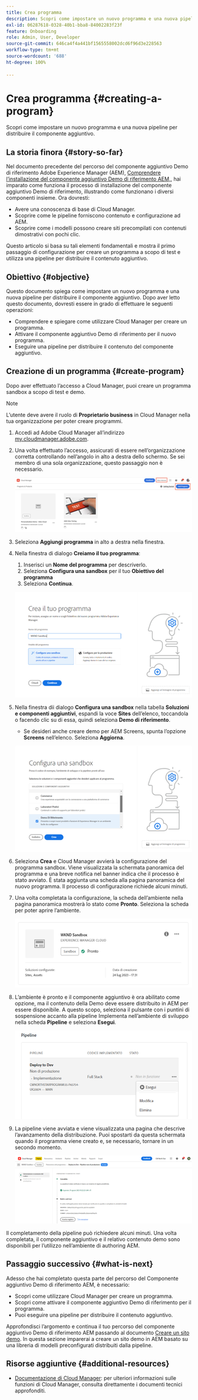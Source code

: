 ```yaml
---
title: Crea programma
description: Scopri come impostare un nuovo programma e una nuova pipeline per distribuire il componente aggiuntivo.
exl-id: 06287618-0328-40b1-bba8-84002283f23f
feature: Onboarding
role: Admin, User, Developer
source-git-commit: 646ca4f4a441bf1565558002dcd6f96d3e228563
workflow-type: tm+mt
source-wordcount: '688'
ht-degree: 100%

---
```



# Crea programma {#creating-a-program}

Scopri come impostare un nuovo programma e una nuova pipeline per distribuire il componente aggiuntivo.

## La storia finora {#story-so-far}

Nel documento precedente del percorso del componente aggiuntivo Demo di riferimento Adobe Experience Manager (AEM), [Comprendere l’installazione del componente aggiuntivo Demo di riferimento AEM,](installation.md), hai imparato come funziona il processo di installazione del componente aggiuntivo Demo di riferimento, illustrando come funzionano i diversi componenti insieme. Ora dovresti:

* Avere una conoscenza di base di Cloud Manager.
* Scoprire come le pipeline forniscono contenuto e configurazione ad AEM.
* Scoprire come i modelli possono creare siti precompilati con contenuti dimostrativi con pochi clic.

Questo articolo si basa su tali elementi fondamentali e mostra il primo passaggio di configurazione per creare un programma a scopo di test e utilizza una pipeline per distribuire il contenuto aggiuntivo.

## Obiettivo {#objective}

Questo documento spiega come impostare un nuovo programma e una nuova pipeline per distribuire il componente aggiuntivo. Dopo aver letto questo documento, dovresti essere in grado di effettuare le seguenti operazioni:

* Comprendere e spiegare come utilizzare Cloud Manager per creare un programma.
* Attivare il componente aggiuntivo Demo di riferimento per il nuovo programma.
* Eseguire una pipeline per distribuire il contenuto del componente aggiuntivo.

## Creazione di un programma {#create-program}

Dopo aver effettuato l’accesso a Cloud Manager, puoi creare un programma sandbox a scopo di test e demo.

>[!NOTE]
>
>L’utente deve avere il ruolo di **Proprietario business** in Cloud Manager nella tua organizzazione per poter creare programmi.

1. Accedi ad Adobe Cloud Manager all’indirizzo [my.cloudmanager.adobe.com](https://my.cloudmanager.adobe.com/).

1. Una volta effettuato l’accesso, assicurati di essere nell’organizzazione corretta controllando nell’angolo in alto a destra dello schermo. Se sei membro di una sola organizzazione, questo passaggio non è necessario.

   ![Panoramica di Cloud Manager](assets/cloud-manager.png)

1. Seleziona **Aggiungi programma** in alto a destra nella finestra.

1. Nella finestra di dialogo **Creiamo il tuo programma**:

   1. Inserisci un **Nome del programma** per descriverlo.
   1. Seleziona **Configura una sandbox** per il tuo **Obiettivo del programma**
   1. Seleziona **Continua**.

   ![Finestra di dialogo Crea programma](assets/create-program.png)

1. Nella finestra dii dialogo **Configura una sandbox** nella tabella **Soluzioni e componenti aggiuntivi**, espandi la voce **Sites** dell’elenco, toccandola o facendo clic su di essa, quindi seleziona **Demo di riferimento**.

   * Se desideri anche creare demo per AEM Screens, spunta l’opzione **Screens** nell’elenco. Seleziona **Aggiorna**.

   ![Selezione del componente aggiuntivo per una Demo di riferimento nella configurazione del programma](assets/select-reference-demo-add-on.png)


1. Seleziona **Crea** e Cloud Manager avvierà la configurazione del programma sandbox. Viene visualizzata la schermata panoramica del programma e una breve notifica nel banner indica che il processo è stato avviato. È stata aggiunta una scheda alla pagina panoramica del nuovo programma. Il processo di configurazione richiede alcuni minuti.

1. Una volta completata la configurazione, la scheda dell’ambiente nella pagina panoramica mostrerà lo stato come **Pronto**. Seleziona la scheda per poter aprire l’ambiente.

   ![Creazione del programma completata](assets/ready.png)

1. L’ambiente è pronto e il componente aggiuntivo è ora abilitato come opzione, ma il contenuto della Demo deve essere distribuito in AEM per essere disponibile. A questo scopo, seleziona il pulsante con i puntini di sospensione accanto alla pipeline Implementa nell’ambiente di sviluppo nella scheda **Pipeline** e seleziona **Esegui**.

   ![Avvia](assets/run.png)

1. La pipeline viene avviata e viene visualizzata una pagina che descrive l’avanzamento della distribuzione. Puoi spostarti da questa schermata quando il programma viene creato e, se necessario, tornare in un secondo momento.

   ![Distribuzione](assets/deployment.png)

Il completamento della pipeline può richiedere alcuni minuti. Una volta completata, il componente aggiuntivo e il relativo contenuto demo sono disponibili per l’utilizzo nell’ambiente di authoring AEM.

## Passaggio successivo {#what-is-next}

Adesso che hai completato questa parte del percorso del Componente aggiuntivo Demo di riferimento AEM, è necessario:

* Scopri come utilizzare Cloud Manager per creare un programma.
* Scopri come attivare il componente aggiuntivo Demo di riferimento per il programma.
* Puoi eseguire una pipeline per distribuire il contenuto aggiuntivo.

Approfondisci l’argomento e continua il tuo percorso del componente aggiuntivo Demo di riferimento AEM passando al documento [Creare un sito demo](create-site.md). In questa sezione imparerai a creare un sito demo in AEM basato su una libreria di modelli preconfigurati distribuiti dalla pipeline.

## Risorse aggiuntive {#additional-resources}

* [Documentazione di Cloud Manager](https://experienceleague.adobe.com/docs/experience-manager-cloud-service/content/onboarding/onboarding-concepts/cloud-manager-introduction.html?lang=it): per ulteriori informazioni sulle funzioni di Cloud Manager, consulta direttamente i documenti tecnici approfonditi.
